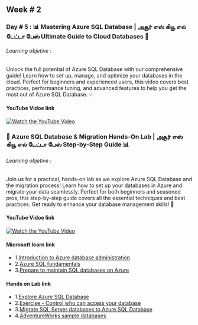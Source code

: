 ## Week # 2
### Day # 5 : 📊 Mastering Azure SQL Database | அசூர் எஸ் கியூ எல் டேட்டா பேஸ் Ultimate Guide to Cloud Databases 🚀
###### Learning objetive : 
Unlock the full potential of Azure SQL Database with our comprehensive guide! Learn how to set up, manage, and optimize your databases in the cloud. Perfect for beginners and experienced users, this video covers best practices, performance tuning, and advanced features to help you get the most out of Azure SQL Database. 💡

#### YouTube Vidoe link
[![Watch the YouTube Video](https://img.youtube.com/vi/_5yXFlMyOuI/0.jpg)](https://www.youtube.com/watch?v=_5yXFlMyOuI)

### 🔧 Azure SQL Database & Migration Hands-On Lab | அசூர் எஸ் கியூ எல் டேட்டா பேஸ் Step-by-Step Guide 📊
###### Learning objetive :
Join us for a practical, hands-on lab as we explore Azure SQL Database and the migration process! Learn how to set up your databases in Azure and migrate your data seamlessly. Perfect for both beginners and seasoned pros, this step-by-step guide covers all the essential techniques and best practices. Get ready to enhance your database management skills! 🚀
#### YouTube Vidoe link
[![Watch the YouTube Video](https://img.youtube.com/vi/_SLDpKE48y0/0.jpg)](https://www.youtube.com/watch?v=_SLDpKE48y0)

#### Microsoft learn link
- 1.[Introduction to Azure database administration](https://learn.microsoft.com/en-us/training/paths/introduction-to-azure-database-administration/)
- 2.[Azure SQL fundamentals](https://learn.microsoft.com/en-us/training/paths/azure-sql-fundamentals/)
- 3.[Prepare to maintain SQL databases on Azure](https://learn.microsoft.com/en-us/training/modules/prepare-to-maintain-sql-databases-azure/)

#### Hands on Lab link
- 1.[Explore Azure SQL Database](https://microsoftlearning.github.io/DP-900T00A-Azure-Data-Fundamentals/Instructions/Labs/dp900-01-sql-lab.html)
- 2.[Exercise - Control who can access your database](https://learn.microsoft.com/en-gb/training/modules/secure-your-azure-sql-database/3-manage-authentication)
- 3.[Migrate SQL Server databases to Azure SQL Database](https://microsoftlearning.github.io/mslearn-sql-migration/Instructions/Labs/03-migrate-sql-server-workloads-azure-sql-database.html)
- 4.[AdventureWorks sample databases](https://learn.microsoft.com/en-us/sql/samples/adventureworks-install-configure?view=sql-server-ver16&amp%3Btabs=ssms&tabs=ssms)
